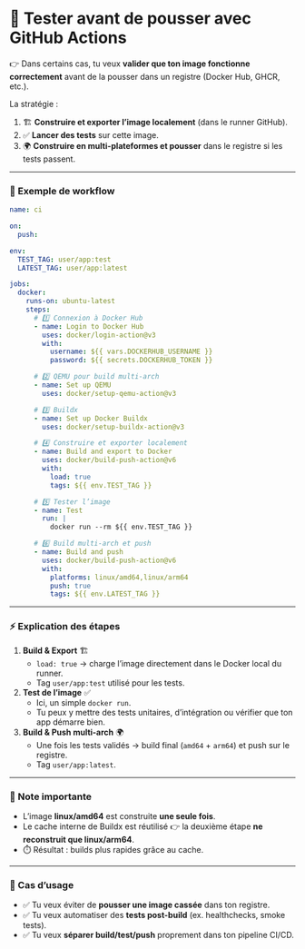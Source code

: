 # 🧪 Tester avant de pousser avec GitHub Actions

👉 Dans certains cas, tu veux **valider que ton image fonctionne correctement** avant de la pousser dans un registre (Docker Hub, GHCR, etc.).

La stratégie :

1. 🏗️ **Construire et exporter l’image localement** (dans le runner GitHub).
2. ✅ **Lancer des tests** sur cette image.
3. 🌍 **Construire en multi-plateformes et pousser** dans le registre si les tests passent.

***

### 📝 Exemple de workflow

```yaml
name: ci

on:
  push:

env:
  TEST_TAG: user/app:test
  LATEST_TAG: user/app:latest

jobs:
  docker:
    runs-on: ubuntu-latest
    steps:
      # 1️⃣ Connexion à Docker Hub
      - name: Login to Docker Hub
        uses: docker/login-action@v3
        with:
          username: ${{ vars.DOCKERHUB_USERNAME }}
          password: ${{ secrets.DOCKERHUB_TOKEN }}

      # 2️⃣ QEMU pour build multi-arch
      - name: Set up QEMU
        uses: docker/setup-qemu-action@v3

      # 3️⃣ Buildx
      - name: Set up Docker Buildx
        uses: docker/setup-buildx-action@v3

      # 4️⃣ Construire et exporter localement
      - name: Build and export to Docker
        uses: docker/build-push-action@v6
        with:
          load: true
          tags: ${{ env.TEST_TAG }}

      # 5️⃣ Tester l’image
      - name: Test
        run: |
          docker run --rm ${{ env.TEST_TAG }}

      # 6️⃣ Build multi-arch et push
      - name: Build and push
        uses: docker/build-push-action@v6
        with:
          platforms: linux/amd64,linux/arm64
          push: true
          tags: ${{ env.LATEST_TAG }}
```

***

### ⚡ Explication des étapes

1. **Build & Export** 🏗️
   * `load: true` → charge l’image directement dans le Docker local du runner.
   * Tag `user/app:test` utilisé pour les tests.
2. **Test de l’image** ✅
   * Ici, un simple `docker run`.
   * Tu peux y mettre des tests unitaires, d’intégration ou vérifier que ton app démarre bien.
3. **Build & Push multi-arch** 🌍
   * Une fois les tests validés → build final (`amd64` + `arm64`) et push sur le registre.
   * Tag `user/app:latest`.

***

### 🔎 Note importante

* L’image **linux/amd64** est construite **une seule fois**.
* Le cache interne de Buildx est réutilisé 👉 la deuxième étape **ne reconstruit que linux/arm64**.
* ⏱️ Résultat : builds plus rapides grâce au cache.

***

### 🎯 Cas d’usage

* ✅ Tu veux éviter de **pousser une image cassée** dans ton registre.
* ✅ Tu veux automatiser des **tests post-build** (ex. healthchecks, smoke tests).
* ✅ Tu veux **séparer build/test/push** proprement dans ton pipeline CI/CD.
